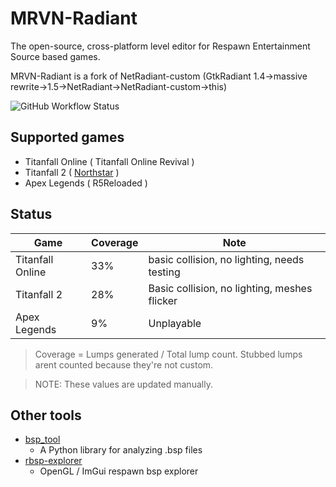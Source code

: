 # MRVN-Radiant

The open-source, cross-platform level editor for Respawn Entertainment Source based games.

MRVN-Radiant is a fork of NetRadiant-custom (GtkRadiant 1.4&rarr;massive rewrite&rarr;1.5&rarr;NetRadiant&rarr;NetRadiant-custom&rarr;this)

<img alt="GitHub Workflow Status" src="https://img.shields.io/github/workflow/status/F1F7Y/MRVN-radiant/build?style=for-the-badge">

## Supported games
- Titanfall Online ( Titanfall Online Revival )
- Titanfall 2 ( [Northstar](https://northstar.tf) )
- Apex Legends ( R5Reloaded )

## Status
| Game | Coverage | Note |
|------|----------|------|
| Titanfall Online | 33% | basic collision, no lighting, needs testing |
| Titanfall 2 | 28% | Basic collision, no lighting, meshes flicker |
| Apex Legends | 9% | Unplayable |

> Coverage = Lumps generated / Total lump count. Stubbed lumps arent counted because they're not custom.

> NOTE: These values are updated manually.

## Other tools
- [bsp_tool](https://github.com/snake-biscuits/bsp_tool)
    - A Python library for analyzing .bsp files
- [rbsp-explorer](https://gitlab.com/F1FTY/rbsp-explorer)
    - OpenGL / ImGui respawn bsp explorer
